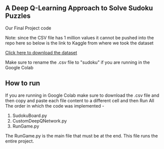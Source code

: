## A Deep Q-Learning Approach to Solve Sudoku Puzzles

Our Final Project code 

Note: since the CSV file has 1 million values it cannot be pushed into the repo here so below is the link to Kaggle from where we took the dataset

[Click here to download the dataset](https://www.kaggle.com/datasets/bryanpark/sudoku)

Make sure to rename the .csv file to "sudoku" if you are running in the Google Colab

## How to run 

If you are running in Google Colab make sure to download the .csv file and then copy and paste each file content to a different cell and then Run All 
The order in which the code was implemented -
1. SudokuBoard.py
2. CustomDeepQNetwork.py
3. RunGame.py

The RunGame.py is the main file that must be at the end. This file runs the entire project.
